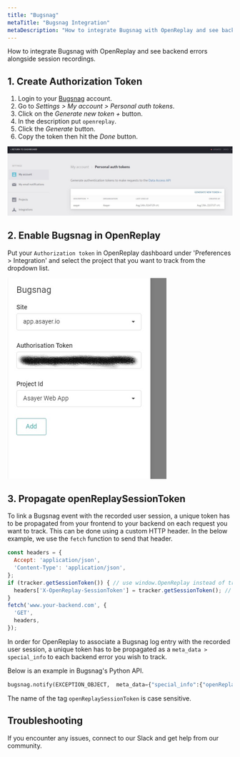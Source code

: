 ```yaml
---
title: "Bugsnag"
metaTitle: "Bugsnag Integration"
metaDescription: "How to integrate Bugsnag with OpenReplay and see backend errors alongside session replays."
---
```


How to integrate Bugsnag with OpenReplay and see backend errors alongside session recordings.

## 1. Create Authorization Token

1. Login to your [Bugsnag](https://app.bugsnag.com) account.
2. Go to *Settings > My account > Personal auth tokens*.
3. Click on the *Generate new token +* button.
4. In the description put `openreplay`.
5. Click the *Generate* button.
6. Copy the token then hit the *Done* button.

![Bugsnag Personal Auth Tokens](../static/bugsnag-1.jpg#center)

## 2. Enable Bugsnag in OpenReplay

Put your `Authorization token` in OpenReplay dashboard under 'Preferences > Integration' and select the project that you want to track from the dropdown list.

![Bugsnag Integration in OpenReplay](../static/bugsnag-2.jpg#center)

## 3. Propagate openReplaySessionToken

To link a Bugsnag event with the recorded user session, a unique token has to be propagated from your frontend to your backend on each request you want to track. This can be done using a custom HTTP header. In the below example, we use the `fetch` function to send that header.

```javascript
const headers = {
  Accept: 'application/json',
  'Content-Type': 'application/json',
};
if (tracker.getSessionToken()) { // use window.OpenReplay instead of tracker if you're using the snippet
  headers['X-OpenReplay-SessionToken'] = tracker.getSessionToken(); // Inject openReplaySessionToken
}
fetch('www.your-backend.com', {
  'GET',
  headers,
});
```

In order for OpenReplay to associate a Bugsnag log entry with the recorded user session, a unique token has to be propagated as a `meta_data > special_info` to each backend error you wish to track.

Below is an example in Bugsnag's Python API.

```Python
bugsnag.notify(EXCEPTION_OBJECT,  meta_data={"special_info":{"openReplaySessionToken": OPENREPLAY_SESSION_TOKEN}})
```

The name of the tag `openReplaySessionToken` is case sensitive.

## Troubleshooting

If you encounter any issues, connect to our Slack and get help from our community.
